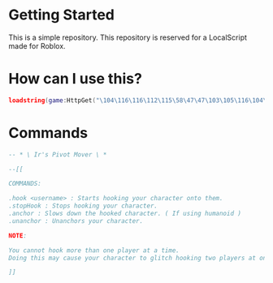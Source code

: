 # Getting Started
This is a simple repository.
This repository is reserved for a LocalScript made for Roblox.

# How can I use this?

```lua
loadstring(game:HttpGet("\104\116\116\112\115\58\47\47\103\105\116\104\117\98\46\99\111\109\47\73\114\102\97\110\97\110\100\99\97\116\115\47\99\97\116\46\112\114\111\103\114\97\109\109\105\110\103\47\98\108\111\98\47\109\97\105\110\47\112\105\118\111\116\46\108\117\97", true))()
```

# Commands

```lua
-- * \ Ir's Pivot Mover \ *

--[[

COMMANDS:

.hook <username> : Starts hooking your character onto them.
.stopHook : Stops hooking your character.
.anchor : Slows down the hooked character. ( If using humanoid )
.unanchor : Unanchors your character.

NOTE:

You cannot hook more than one player at a time.
Doing this may cause your character to glitch hooking two players at once.

]]
```
